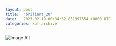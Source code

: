 ```yaml
---
layout:	post
title:	"briliant_20"
date:	2023-02-19 00:34:52.851997554 +0000 UTC
categories:	kof archive
---
```


![Image Alt](https://k0f.github.io/assets/briliant_20.png)
